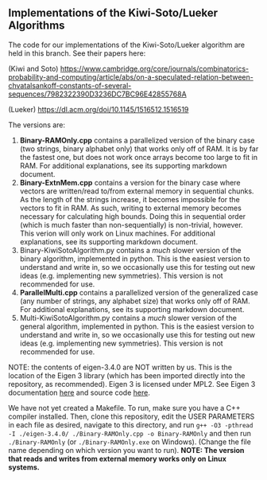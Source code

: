 ## Implementations of the Kiwi-Soto/Lueker Algorithms
The code for our implementations of the Kiwi-Soto/Lueker algorithm are held in this branch.
See their papers here:

(Kiwi and Soto) https://www.cambridge.org/core/journals/combinatorics-probability-and-computing/article/abs/on-a-speculated-relation-between-chvatalsankoff-constants-of-several-sequences/7982322390D3236DC7BC96E42855768A

(Lueker) https://dl.acm.org/doi/10.1145/1516512.1516519


The versions are:
1. **Binary-RAMOnly.cpp** contains a parallelized version of the binary case (two strings, binary alphabet only) that works only off of RAM. It is by far the fastest one, but does not work once arrays become too large to fit in RAM. For additional explanations, see its supporting markdown document.
2. **Binary-ExtnMem.cpp** contains a version for the binary case where vectors are written/read to/from external memory in sequential chunks. As the length of the strings increase, it becomes impossible for the vectors to fit in RAM. As such, writing to external memory becomes necessary for calculating high bounds. Doing this in sequential order (which is much faster than non-sequentially) is non-trivial, however. This verion will only work on Linux machines. For additional explanations, see its supporting markdown document.
3. Binary-KiwiSotoAlgorithm.py contains a *much* slower version of the binary algorithm, implemented in python. This is the easiest version to understand and write in, so we occasionally use this for testing out new ideas (e.g. implementing new symmetries). This version is not recommended for use.
4. **ParallelMulti.cpp** contains a parallelized version of the generalized case (any number of strings, any alphabet size) that works only off of RAM. For additional explanations, see its supporting markdown document.
5. Multi-KiwiSotoAlgorithm.py contains a *much* slower version of the general algorithm, implemented in python. This is the easiest version to understand and write in, so we occasionally use this for testing out new ideas (e.g. implementing new symmetries). This version is not recommended for use.

NOTE: the contents of eigen-3.4.0 are NOT written by us. This is the location of the Eigen 3 library (which has been imported directly into the repository, as recommended). Eigen 3 is licensed under MPL2. See Eigen 3 documentation [here](https://eigen.tuxfamily.org/index) and source code [here](https://gitlab.com/libeigen/eigen).


We have not yet created a Makefile. To run, make sure you have a C++ compiler installed. Then, clone this repository, edit the USER PARAMETERS in each file as desired, navigate to this directory, and run `g++ -O3 -pthread -I ./eigen-3.4.0/ ./Binary-RAMOnly.cpp -o Binary-RAMOnly` and then run `./Binary-RAMOnly` (or `./Binary-RAMOnly.exe` on Windows). (Change the file name depending on which version you want to run).
**NOTE: The version that reads and writes from external memory works only on Linux systems.**
